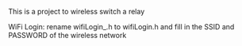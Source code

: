 This is a project to wireless switch a relay

WiFi Login:
rename wifiLogin_.h to wifiLogin.h
and fill in the SSID and PASSWORD of the wireless network
